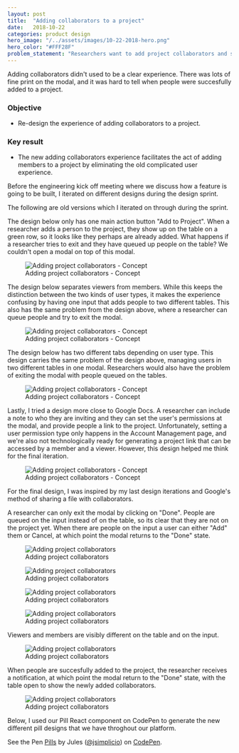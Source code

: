 ```yaml
---
layout: post
title:  "Adding collaborators to a project"
date:   2018-10-22
categories: product design
hero_image: "/../assets/images/10-22-2018-hero.png"
hero_color: "#FFF28F"
problem_statement: "Researchers want to add project collaborators and set collaborators permission settings."
---
```


Adding collaborators didn't used to be a clear experience. There was lots of fine print on the modal, and it was hard to tell when people were succesfully added to a project.

### Objective
* Re-design the experience of adding collaborators to a project.

### Key result
* The new adding collaborators experience facilitates the act of adding members to a project by eliminating the old complicated user experience.

Before the engineering kick off meeting where we discuss how a feature is going to be built, I iterated on different designs during the design sprint.

The following are old versions which I iterated on through during the sprint.

The design below only has one main action button "Add to Project". When a researcher adds a person to the project, they show up on the table on a green row, so it looks like they perhaps are already added. What happens if a researcher tries to exit and they have queued up people on the table? We couldn't open a modal on top of this modal.

<figure>
	<img src="{{ site.baseurl }}/assets/images/old-1.png" title="Adding project collaborators - Concept" />
	<figcaption class="media-caption center">Adding project collaborators - Concept</figcaption>
</figure>

The design below separates viewers from members. While this keeps the distinction between the two kinds of user types, it makes the experience confusing by having one input that adds people to two different tables. This also has the same problem from the design above, where a researcher can queue people and try to exit the modal.

<figure>
	<img src="{{ site.baseurl }}/assets/images/old-2.png" title="Adding project collaborators - Concept" />
	<figcaption class="media-caption center">Adding project collaborators - Concept</figcaption>
</figure>

The design below has two different tabs depending on user type. This design carries the same problem of the design above, managing users in two different tables in one modal. Researchers would also have the problem of exiting the modal with people queued on the tables.

<figure>
	<img src="{{ site.baseurl }}/assets/images/old-3.png" title="Adding project collaborators - Concept" />
	<figcaption class="media-caption center">Adding project collaborators - Concept</figcaption>
</figure>

Lastly, I tried a design more close to Google Docs. A researcher can include a note to who they are inviting and they can set the user's permissions at the modal, and provide people a link to the project. Unfortunately, setting a user permission type only happens in the Account Management page, and we're also not technologically ready for generating a project link that can be accessed by a member and a viewer. However, this design helped me think for the final iteration.

<figure>
	<img src="{{ site.baseurl }}/assets/images/old-4.png" title="Adding project collaborators - Concept" />
	<figcaption class="media-caption center">Adding project collaborators - Concept</figcaption>
</figure>

For the final design, I was inspired by my last design iterations and Google's method of sharing a file with collaborators.

A researcher can only exit the modal by clicking on "Done". People are queued on the input instead of on the table, so its clear that they are not on the project yet. When there are people on the input a user can either "Add" them or Cancel, at which point the modal returns to the "Done" state.

<figure>
	<img src="{{ site.baseurl }}/assets/images/collaborators-1.png" title="Adding project collaborators" />
	<figcaption class="media-caption center">Adding project collaborators</figcaption>
</figure>

<figure>
	<img src="{{ site.baseurl }}/assets/images/collaborators-2.png" title="Adding project collaborators" />
	<figcaption class="media-caption center">Adding project collaborators</figcaption>
</figure>

<figure>
	<img src="{{ site.baseurl }}/assets/images/collaborators-3.png" title="Adding project collaborators" />
	<figcaption class="media-caption center">Adding project collaborators</figcaption>
</figure>

<figure>
	<img src="{{ site.baseurl }}/assets/images/collaborators-4.png" title="Adding project collaborators" />
	<figcaption class="media-caption center">Adding project collaborators</figcaption>
</figure>

Viewers and members are visibly different on the table and on the input.

<figure>
	<img src="{{ site.baseurl }}/assets/images/collaborators-5.png" title="Adding project collaborators" />
	<figcaption class="media-caption center">Adding project collaborators</figcaption>
</figure>

When people are succesfully added to the project, the researcher receives a notification, at which point the modal return to the "Done" state, with the table open to show the newly added collaborators.

<figure>
	<img src="{{ site.baseurl }}/assets/images/collaborators-6.png" title="Adding project collaborators" />
	<figcaption class="media-caption center">Adding project collaborators</figcaption>
</figure>

Below, I used our Pill React component on CodePen to generate the new different pill designs that we have throghout our platform.

<p data-height="475" data-theme-id="dark" data-slug-hash="yxRPwX" data-default-tab="result" data-user="jsimplicio" data-pen-title="Pills" class="codepen">See the Pen <a href="https://codepen.io/jsimplicio/pen/yxRPwX/">Pills</a> by Jules (<a href="https://codepen.io/jsimplicio">@jsimplicio</a>) on <a href="https://codepen.io">CodePen</a>.</p>
<script async src="https://static.codepen.io/assets/embed/ei.js"></script>
